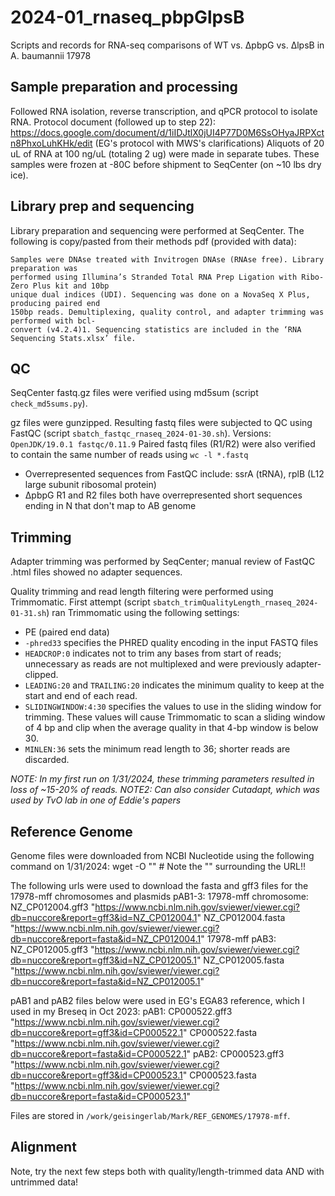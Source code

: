 # 2024-01_rnaseq_pbpGlpsB
Scripts and records for RNA-seq comparisons of WT vs. ∆pbpG vs. ∆lpsB in A. baumannii 17978

## Sample preparation and processing
Followed RNA isolation, reverse transcription, and qPCR protocol to isolate RNA.
Protocol document (followed up to step 22): https://docs.google.com/document/d/1iIDJtlX0jUI4P77D0M6SsOHyaJRPXctn8PhxoLuhKHk/edit
(EG's protocol with MWS's clarifications)
Aliquots of 20 uL of RNA at 100 ng/uL (totaling 2 ug) were made in separate tubes.  These samples were frozen at -80C before shipment to SeqCenter (on ~10 lbs dry ice).

## Library prep and sequencing
Library preparation and sequencing were performed at SeqCenter.  The following is copy/pasted from their methods pdf (provided with data):
```text
Samples were DNAse treated with Invitrogen DNAse (RNAse free). Library preparation was
performed using Illumina’s Stranded Total RNA Prep Ligation with Ribo-Zero Plus kit and 10bp
unique dual indices (UDI). Sequencing was done on a NovaSeq X Plus, producing paired end
150bp reads. Demultiplexing, quality control, and adapter trimming was performed with bcl-
convert (v4.2.4)1. Sequencing statistics are included in the ‘RNA Sequencing Stats.xlsx’ file.
```

## QC
SeqCenter fastq.gz files were verified using md5sum (script `check_md5sums.py`).

gz files were gunzipped.  Resulting fastq files were subjected to QC using FastQC (script `sbatch_fastqc_rnaseq_2024-01-30.sh`).
Versions:
`OpenJDK/19.0.1
fastqc/0.11.9`
Paired fastq files (R1/R2) were also verified to contain the same number of reads using `wc -l *.fastq`

- Overrepresented sequences from FastQC include: ssrA (tRNA), rplB (L12 large subunit ribosomal protein)
- ∆pbpG R1 and R2 files both have overrepresented short sequences ending in N that don't map to AB genome

## Trimming
Adapter trimming was performed by SeqCenter; manual review of FastQC .html files showed no adapter sequences.

Quality trimming and read length filtering were performed using Trimmomatic.
First attempt (script `sbatch_trimQualityLength_rnaseq_2024-01-31.sh`) ran Trimmomatic using the following settings:
- PE (paired end data)
- `-phred33` specifies the PHRED quality encoding in the input FASTQ files
- `HEADCROP:0` indicates not to trim any bases from start of reads; unnecessary as reads are not multiplexed and were previously adapter-clipped.
- `LEADING:20` and `TRAILING:20` indicates the minimum quality to keep at the start and end of each read.
- `SLIDINGWINDOW:4:30` specifies the values to use in the sliding window for trimming.  These values will cause Trimmomatic to scan a sliding window of 4 bp and clip when the average quality in that 4-bp window is below 30.
- `MINLEN:36` sets the minimum read length to 36; shorter reads are discarded.

*NOTE: In my first run on 1/31/2024, these trimming parameters resulted in loss of ~15-20% of reads.*
*NOTE2: Can also consider Cutadapt, which was used by TvO lab in one of Eddie's papers*

## Reference Genome
Genome files were downloaded from NCBI Nucleotide using the following command on 1/31/2024:
wget -O <output filename> "<NCBI file URL>"  # Note the "" surrounding the URL!!

The following urls were used to download the fasta and gff3 files for the 17978-mff chromosomes and plasmids pAB1-3:
17978-mff chromosome:
NZ_CP012004.gff3 "https://www.ncbi.nlm.nih.gov/sviewer/viewer.cgi?db=nuccore&report=gff3&id=NZ_CP012004.1"
NZ_CP012004.fasta "https://www.ncbi.nlm.nih.gov/sviewer/viewer.cgi?db=nuccore&report=fasta&id=NZ_CP012004.1"
17978-mff pAB3:
NZ_CP012005.gff3 "https://www.ncbi.nlm.nih.gov/sviewer/viewer.cgi?db=nuccore&report=gff3&id=NZ_CP012005.1"
NZ_CP012005.fasta "https://www.ncbi.nlm.nih.gov/sviewer/viewer.cgi?db=nuccore&report=fasta&id=NZ_CP012005.1"

pAB1 and pAB2 files below were used in EG's EGA83 reference, which I used in my Breseq in Oct 2023:
pAB1:
CP000522.gff3 "https://www.ncbi.nlm.nih.gov/sviewer/viewer.cgi?db=nuccore&report=gff3&id=CP000522.1"
CP000522.fasta "https://www.ncbi.nlm.nih.gov/sviewer/viewer.cgi?db=nuccore&report=fasta&id=CP000522.1"
pAB2:
CP000523.gff3 "https://www.ncbi.nlm.nih.gov/sviewer/viewer.cgi?db=nuccore&report=gff3&id=CP000523.1"
CP000523.fasta "https://www.ncbi.nlm.nih.gov/sviewer/viewer.cgi?db=nuccore&report=fasta&id=CP000523.1"

Files are stored in `/work/geisingerlab/Mark/REF_GENOMES/17978-mff`.



## Alignment
Note, try the next few steps both with quality/length-trimmed data AND with untrimmed data!

